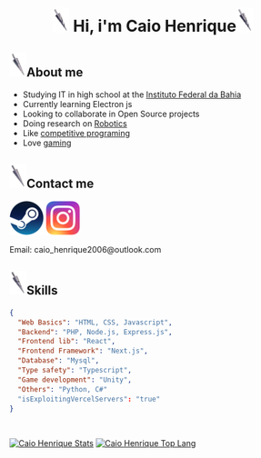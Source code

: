 <h1 align="center"><img width="30px" src="Coiled nail.png" /> Hi, i'm Caio Henrique<img width="30px" src="Coiled nail.png" /></h1>

<h2><img width="30px" src="Pure nail.png" />About me</h2>

- Studying IT in high school at the [Instituto Federal da Bahia](https://portal.ifba.edu.br/)
- Currently learning Electron js
- Looking to collaborate in Open Source projects
- Doing research on [Robotics](https://www.instagram.com/thearmengers?igsh=N3JwNGF2Z2FjcDFm)
- Like [competitive programing](https://codeforces.com/profile/Cakios)
- Love [gaming](https://steamcommunity.com/profiles/76561199191603747/)

<h2><img width="30px" src="Nail.png" />Contact me</h2>

<a href="https://steamcommunity.com/profiles/76561199191603747/"><img width="60px" src="https://raw.githubusercontent.com/caio-henrique2006/caio-henrique2006/main/Steam_icon_logo.svg" /></a>
<a href="https://www.instagram.com/caiohenrique1712?igsh=ODJwdzh6aGdsOWY="><img width="60px" src="https://raw.githubusercontent.com/caio-henrique2006/caio-henrique2006/main/Instagram_logo.svg" /></a>
<p>Email: caio_henrique2006@outlook.com</p>

<h2><img width="30px" src="Old nail.png" />Skills</h2>

```json
{
  "Web Basics": "HTML, CSS, Javascript",
  "Backend": "PHP, Node.js, Express.js",
  "Frontend lib": "React",
  "Frontend Framework": "Next.js",
  "Database": "Mysql",
  "Type safety": "Typescript",
  "Game development": "Unity",
  "Others": "Python, C#"
  "isExploitingVercelServers": "true"
}
```
<div>
<!-- <img width="60px" src="https://raw.githubusercontent.com/caio-henrique2006/caio-henrique2006/main/HTML5_Badge.svg" />
<img width="60px" src="https://raw.githubusercontent.com/caio-henrique2006/caio-henrique2006/main/CSS3_logo.svg" />
<img width="60px" src="https://raw.githubusercontent.com/caio-henrique2006/caio-henrique2006/main/Unofficial_JavaScript_logo_2.svg" />
<img width="60px" src="https://raw.githubusercontent.com/caio-henrique2006/caio-henrique2006/main/Node.js_logo.svg" />
<img width="60px" src="https://raw.githubusercontent.com/caio-henrique2006/caio-henrique2006/main/Python-logo-notext.svg" />
<img width="60px" src="https://raw.githubusercontent.com/caio-henrique2006/caio-henrique2006/main/React-icon.svg" />
<img width="60px" src="https://raw.githubusercontent.com/caio-henrique2006/caio-henrique2006/main/Typescript_logo_2020.svg" />
<img width="60px" src="https://raw.githubusercontent.com/caio-henrique2006/caio-henrique2006/main/mysql-logo-svgrepo-com.svg" />
<img width="60px" src="https://raw.githubusercontent.com/caio-henrique2006/caio-henrique2006/main/unity-svgrepo-com.svg" />
<img width="60px" src="https://raw.githubusercontent.com/caio-henrique2006/caio-henrique2006/main/Electron_Software_Framework_Logo.svg" />
<img width="60px" src="https://raw.githubusercontent.com/caio-henrique2006/caio-henrique2006/main/Logo_C_sharp.svg" />
<img width="60px" src="https://raw.githubusercontent.com/caio-henrique2006/caio-henrique2006/main/php.svg" /> -->
</div>

<br>

[![Caio Henrique Stats](https://github-readme-stats-tau-nine-61.vercel.app/api?username=caio-henrique2006&theme=radical)](https://github.com/anuraghazra/github-readme-stats)
[![Caio Henrique Top Lang](https://github-readme-stats-tau-nine-61.vercel.app/api/top-langs/?username=caio-henrique2006&theme=radical&langs_count=6&layout=compact)](https://github.com/anuraghazra/github-readme-stats)
